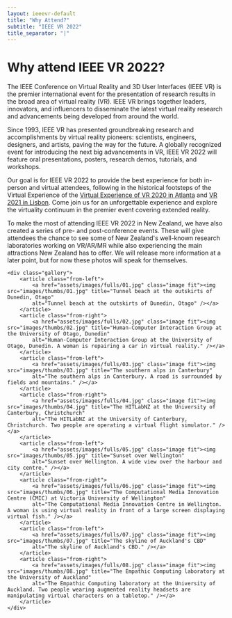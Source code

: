 ```yaml
---
layout: ieeevr-default
title: "Why Attend?"
subtitle: "IEEE VR 2022"
title_separator: "|"
---
```


<style>
.gallery {
		display: -moz-flex;
		display: -webkit-flex;
		display: -ms-flex;
		display: flex;
		-moz-flex-wrap: wrap;
		-webkit-flex-wrap: wrap;
		-ms-flex-wrap: wrap;
		flex-wrap: wrap;
		width: 45em;
		max-width: 100%;
		margin: 0 auto 2em auto;
	}

	.gallery article {
		-moz-transition: -moz-transform 1s ease, opacity 1s ease;
		-webkit-transition: -webkit-transform 1s ease, opacity 1s ease;
		-ms-transition: -ms-transform 1s ease, opacity 1s ease;
		transition: transform 1s ease, opacity 1s ease;
		-moz-transform: translateX(0);
		-webkit-transform: translateX(0);
		-ms-transform: translateX(0);
		transform: translateX(0);
		width: 50%;
		position: relative;
		opacity: 1.0;
	}

		.gallery article .image {
			margin: 0;
			display: block;
		}

		.gallery article:nth-last-child(1n) {
			-moz-transition-delay: 0.05s;
			-webkit-transition-delay: 0.05s;
			-ms-transition-delay: 0.05s;
			transition-delay: 0.05s;
		}

		.gallery article:nth-last-child(2n) {
			-moz-transition-delay: 0.05s;
			-webkit-transition-delay: 0.05s;
			-ms-transition-delay: 0.05s;
			transition-delay: 0.05s;
		}

		.gallery article:nth-last-child(2n) {
			-moz-transition-delay: 0.1s;
			-webkit-transition-delay: 0.1s;
			-ms-transition-delay: 0.1s;
			transition-delay: 0.1s;
		}

		.gallery article:nth-last-child(3n) {
			-moz-transition-delay: 0.1s;
			-webkit-transition-delay: 0.1s;
			-ms-transition-delay: 0.1s;
			transition-delay: 0.1s;
		}

		.gallery article:nth-last-child(3n) {
			-moz-transition-delay: 0.15s;
			-webkit-transition-delay: 0.15s;
			-ms-transition-delay: 0.15s;
			transition-delay: 0.15s;
		}

		.gallery article:nth-last-child(4n) {
			-moz-transition-delay: 0.15s;
			-webkit-transition-delay: 0.15s;
			-ms-transition-delay: 0.15s;
			transition-delay: 0.15s;
		}

		.gallery article:nth-last-child(4n) {
			-moz-transition-delay: 0.2s;
			-webkit-transition-delay: 0.2s;
			-ms-transition-delay: 0.2s;
			transition-delay: 0.2s;
		}

		.gallery article:nth-last-child(5n) {
			-moz-transition-delay: 0.2s;
			-webkit-transition-delay: 0.2s;
			-ms-transition-delay: 0.2s;
			transition-delay: 0.2s;
		}

		.gallery article:nth-last-child(5n) {
			-moz-transition-delay: 0.25s;
			-webkit-transition-delay: 0.25s;
			-ms-transition-delay: 0.25s;
			transition-delay: 0.25s;
		}

		.gallery article:nth-last-child(6n) {
			-moz-transition-delay: 0.25s;
			-webkit-transition-delay: 0.25s;
			-ms-transition-delay: 0.25s;
			transition-delay: 0.25s;
		}

		.gallery article:nth-last-child(6n) {
			-moz-transition-delay: 0.3s;
			-webkit-transition-delay: 0.3s;
			-ms-transition-delay: 0.3s;
			transition-delay: 0.3s;
		}

		.gallery article:nth-last-child(7n) {
			-moz-transition-delay: 0.3s;
			-webkit-transition-delay: 0.3s;
			-ms-transition-delay: 0.3s;
			transition-delay: 0.3s;
		}

		.gallery article:nth-last-child(7n) {
			-moz-transition-delay: 0.35s;
			-webkit-transition-delay: 0.35s;
			-ms-transition-delay: 0.35s;
			transition-delay: 0.35s;
		}

		.gallery article:nth-last-child(8n) {
			-moz-transition-delay: 0.35s;
			-webkit-transition-delay: 0.35s;
			-ms-transition-delay: 0.35s;
			transition-delay: 0.35s;
		}

		.gallery article:nth-last-child(8n) {
			-moz-transition-delay: 0.4s;
			-webkit-transition-delay: 0.4s;
			-ms-transition-delay: 0.4s;
			transition-delay: 0.4s;
		}

		.gallery article:nth-last-child(9n) {
			-moz-transition-delay: 0.4s;
			-webkit-transition-delay: 0.4s;
			-ms-transition-delay: 0.4s;
			transition-delay: 0.4s;
		}

		.gallery article:nth-last-child(9n) {
			-moz-transition-delay: 0.45s;
			-webkit-transition-delay: 0.45s;
			-ms-transition-delay: 0.45s;
			transition-delay: 0.45s;
		}

		.gallery article:nth-last-child(10n) {
			-moz-transition-delay: 0.45s;
			-webkit-transition-delay: 0.45s;
			-ms-transition-delay: 0.45s;
			transition-delay: 0.45s;
		}

		.gallery article:nth-last-child(10n) {
			-moz-transition-delay: 0.5s;
			-webkit-transition-delay: 0.5s;
			-ms-transition-delay: 0.5s;
			transition-delay: 0.5s;
		}

		.gallery article:nth-last-child(11n) {
			-moz-transition-delay: 0.5s;
			-webkit-transition-delay: 0.5s;
			-ms-transition-delay: 0.5s;
			transition-delay: 0.5s;
		}

		.gallery article:nth-last-child(11n) {
			-moz-transition-delay: 0.55s;
			-webkit-transition-delay: 0.55s;
			-ms-transition-delay: 0.55s;
			transition-delay: 0.55s;
		}

		.gallery article:nth-last-child(12n) {
			-moz-transition-delay: 0.55s;
			-webkit-transition-delay: 0.55s;
			-ms-transition-delay: 0.55s;
			transition-delay: 0.55s;
		}

		.gallery article:nth-last-child(12n) {
			-moz-transition-delay: 0.6s;
			-webkit-transition-delay: 0.6s;
			-ms-transition-delay: 0.6s;
			transition-delay: 0.6s;
		}

		.gallery article:nth-last-child(13n) {
			-moz-transition-delay: 0.6s;
			-webkit-transition-delay: 0.6s;
			-ms-transition-delay: 0.6s;
			transition-delay: 0.6s;
		}

		.gallery article:nth-last-child(13n) {
			-moz-transition-delay: 0.65s;
			-webkit-transition-delay: 0.65s;
			-ms-transition-delay: 0.65s;
			transition-delay: 0.65s;
		}

		.gallery article:nth-last-child(14n) {
			-moz-transition-delay: 0.65s;
			-webkit-transition-delay: 0.65s;
			-ms-transition-delay: 0.65s;
			transition-delay: 0.65s;
		}

		.gallery article:nth-last-child(14n) {
			-moz-transition-delay: 0.7s;
			-webkit-transition-delay: 0.7s;
			-ms-transition-delay: 0.7s;
			transition-delay: 0.7s;
		}

		.gallery article:nth-last-child(15n) {
			-moz-transition-delay: 0.7s;
			-webkit-transition-delay: 0.7s;
			-ms-transition-delay: 0.7s;
			transition-delay: 0.7s;
		}

		.gallery article:nth-last-child(15n) {
			-moz-transition-delay: 0.75s;
			-webkit-transition-delay: 0.75s;
			-ms-transition-delay: 0.75s;
			transition-delay: 0.75s;
		}

		.gallery article:nth-last-child(16n) {
			-moz-transition-delay: 0.75s;
			-webkit-transition-delay: 0.75s;
			-ms-transition-delay: 0.75s;
			transition-delay: 0.75s;
		}

		.gallery article:nth-last-child(16n) {
			-moz-transition-delay: 0.8s;
			-webkit-transition-delay: 0.8s;
			-ms-transition-delay: 0.8s;
			transition-delay: 0.8s;
		}

		.gallery article:nth-last-child(17n) {
			-moz-transition-delay: 0.8s;
			-webkit-transition-delay: 0.8s;
			-ms-transition-delay: 0.8s;
			transition-delay: 0.8s;
		}

		.gallery article:nth-last-child(17n) {
			-moz-transition-delay: 0.85s;
			-webkit-transition-delay: 0.85s;
			-ms-transition-delay: 0.85s;
			transition-delay: 0.85s;
		}

		.gallery article:nth-last-child(18n) {
			-moz-transition-delay: 0.85s;
			-webkit-transition-delay: 0.85s;
			-ms-transition-delay: 0.85s;
			transition-delay: 0.85s;
		}

		.gallery article:nth-last-child(18n) {
			-moz-transition-delay: 0.9s;
			-webkit-transition-delay: 0.9s;
			-ms-transition-delay: 0.9s;
			transition-delay: 0.9s;
		}

		.gallery article:nth-last-child(19n) {
			-moz-transition-delay: 0.9s;
			-webkit-transition-delay: 0.9s;
			-ms-transition-delay: 0.9s;
			transition-delay: 0.9s;
		}

		.gallery article:nth-last-child(19n) {
			-moz-transition-delay: 0.95s;
			-webkit-transition-delay: 0.95s;
			-ms-transition-delay: 0.95s;
			transition-delay: 0.95s;
		}

		.gallery article:nth-last-child(20n) {
			-moz-transition-delay: 0.95s;
			-webkit-transition-delay: 0.95s;
			-ms-transition-delay: 0.95s;
			transition-delay: 0.95s;
		}

		.gallery article:nth-last-child(20n) {
			-moz-transition-delay: 1s;
			-webkit-transition-delay: 1s;
			-ms-transition-delay: 1s;
			transition-delay: 1s;
		}

		.gallery article:nth-last-child(21n) {
			-moz-transition-delay: 1s;
			-webkit-transition-delay: 1s;
			-ms-transition-delay: 1s;
			transition-delay: 1s;
		}

		.gallery article:nth-last-child(21n) {
			-moz-transition-delay: 1.05s;
			-webkit-transition-delay: 1.05s;
			-ms-transition-delay: 1.05s;
			transition-delay: 1.05s;
		}

		.gallery article:nth-last-child(22n) {
			-moz-transition-delay: 1.05s;
			-webkit-transition-delay: 1.05s;
			-ms-transition-delay: 1.05s;
			transition-delay: 1.05s;
		}

		.gallery article:nth-last-child(22n) {
			-moz-transition-delay: 1.1s;
			-webkit-transition-delay: 1.1s;
			-ms-transition-delay: 1.1s;
			transition-delay: 1.1s;
		}

		.gallery article:nth-last-child(23n) {
			-moz-transition-delay: 1.1s;
			-webkit-transition-delay: 1.1s;
			-ms-transition-delay: 1.1s;
			transition-delay: 1.1s;
		}

		.gallery article:nth-last-child(23n) {
			-moz-transition-delay: 1.15s;
			-webkit-transition-delay: 1.15s;
			-ms-transition-delay: 1.15s;
			transition-delay: 1.15s;
		}

		.gallery article:nth-last-child(24n) {
			-moz-transition-delay: 1.15s;
			-webkit-transition-delay: 1.15s;
			-ms-transition-delay: 1.15s;
			transition-delay: 1.15s;
		}

	.gallery.inactive article {
		opacity: 0;
	}

		.gallery.inactive article.from-left {
			-moz-transform: translateX(-14em);
			-webkit-transform: translateX(-14em);
			-ms-transform: translateX(-14em);
			transform: translateX(-14em);
		}

		.gallery.inactive article.from-right {
			-moz-transform: translateX(14em);
			-webkit-transform: translateX(14em);
			-ms-transform: translateX(14em);
			transform: translateX(14em);
		}

		.gallery.inactive article.from-top {
			-moz-transform: translateY(-7em);
			-webkit-transform: translateY(-7em);
			-ms-transform: translateY(-7em);
			transform: translateY(-7em);
		}

		.gallery.inactive article.from-bottom {
			-moz-transform: translateY(7em);
			-webkit-transform: translateY(7em);
			-ms-transform: translateY(7em);
			transform: translateY(7em);
		}

	@media screen and (max-width: 480px) {

		.gallery {
			-moz-flex-wrap: nowrap;
			-webkit-flex-wrap: nowrap;
			-ms-flex-wrap: nowrap;
			flex-wrap: nowrap;
			-moz-flex-direction: column;
			-webkit-flex-direction: column;
			-ms-flex-direction: column;
			flex-direction: column;
		}

			.gallery article {
				width: 100%;
			}

	}
</style>

<div>
    <h1>Why attend IEEE VR 2022?</h1>
    <p>
        The IEEE Conference on Virtual Reality and 3D User Interfaces (IEEE VR) is the premier international event for the presentation 
        of research results in the broad area of virtual reality (VR). IEEE VR brings together leaders, innovators, and influencers 
        to disseminate the latest virtual reality research and advancements being developed from around the world.
    </p>
    <p>
        Since 1993, IEEE VR has presented groundbreaking research and accomplishments by virtual reality pioneers: scientists, 
        engineers, designers, and artists, paving the way for the future. A globally recognized event for introducing the next 
        big advancements in VR, IEEE VR 2022 will feature oral presentations, posters, research demos, tutorials, and workshops.
    </p>
    <p>
        Our goal is for IEEE VR 2022 to provide the best experience for both in-person and virtual attendees, following in the 
        historical footsteps of the Virtual Experience of the <a href="https://ieeevr.org/2020/">Virtual Experience of VR 2020 
        in Atlanta</a> and <a href="https://ieeevr.org/2021/">VR 2021 in Lisbon</a>. Come join us for an unforgettable experience 
        and explore the virtuality continuum in the premier event covering extended reality.
    </p>
    <p>
        To make the most of attending IEEE VR 2022 in New Zealand, we have also created a series of pre- and post-conference events. 
        These will give attendees the chance to see some of New Zealand's well-known research laboratories working on VR/AR/MR 
        while also experiencing the main attractions New Zealand has to offer. We will release more information at a later point, 
        but for now these photos will speak for themselves.
    </p>

    <div class="gallery">
		<article class="from-left">
			<a href="assets/images/fulls/01.jpg" class="image fit"><img src="images/thumbs/01.jpg" title="Tunnel beach at the outskirts of Dunedin, Otago" 
			alt="Tunnel beach at the outskirts of Dunedin, Otago" /></a>
		</article>
		<article class="from-right">
			<a href="assets/images/fulls/02.jpg" class="image fit"><img src="images/thumbs/02.jpg" title="Human-Computer Interaction Group at the University of Otago, Dunedin" 
			alt="Human-Computer Interaction Group at the University of Otago, Dunedin. A woman is repairing a car in virtual reality." /></a>
		</article>
		<article class="from-left">
			<a href="assets/images/fulls/03.jpg" class="image fit"><img src="images/thumbs/03.jpg" title="The southern alps in Canterbury" 
			alt="The southern alps in Canterbury. A road is surrounded by fields and mountains." /></a>
		</article>
		<article class="from-right">
			<a href="assets/images/fulls/04.jpg" class="image fit"><img src="images/thumbs/04.jpg" title="The HITLabNZ at the University of Canterbury, Christchurch" 
			alt="The HITLabNZ at the University of Canterbury, Christchurch. Two people are operating a virtual flight simulator." /></a>
		</article>
		<article class="from-left">
			<a href="assets/images/fulls/05.jpg" class="image fit"><img src="images/thumbs/05.jpg" title="Sunset over Wellington" 
			alt="Sunset over Wellington. A wide view over the harbour and city centre." /></a>
		</article>
		<article class="from-right">
			<a href="assets/images/fulls/06.jpg" class="image fit"><img src="images/thumbs/06.jpg" title="The Computational Media Innovation Centre (CMIC) at Victoria University of Wellington" 
			alt="The Computational Media Innovation Centre in Wellington. A woman is using virtual reality in front of a large screen displaying virtual fish." /></a>
		</article>
		<article class="from-left">
			<a href="assets/images/fulls/07.jpg" class="image fit"><img src="images/thumbs/07.jpg" title="The skyline of Auckland's CBD" 
			alt="The skyline of Auckland's CBD." /></a>
		</article>
		<article class="from-right">
			<a href="assets/images/fulls/08.jpg" class="image fit"><img src="images/thumbs/08.jpg" title="The Empathic Computing laboratory at the University of Auckland"
			alt="The Empathic Computing laboratory at the University of Auckland. Two people wearing augmented reality headsets are manipulating virtual characters on a tabletop." /></a>
		</article>
	</div>
</div>